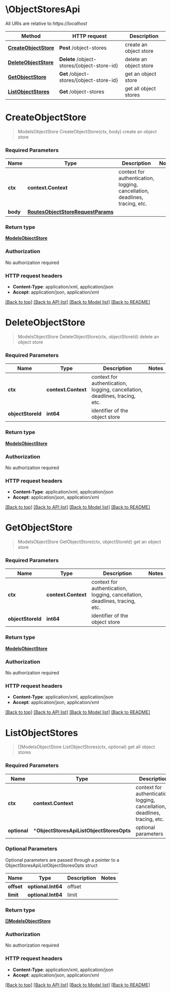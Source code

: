 # \ObjectStoresApi

All URIs are relative to *https://localhost*

Method | HTTP request | Description
------------- | ------------- | -------------
[**CreateObjectStore**](ObjectStoresApi.md#CreateObjectStore) | **Post** /object-stores | create an object store
[**DeleteObjectStore**](ObjectStoresApi.md#DeleteObjectStore) | **Delete** /object-stores/{object-store-id} | delete an object store
[**GetObjectStore**](ObjectStoresApi.md#GetObjectStore) | **Get** /object-stores/{object-store-id} | get an object store
[**ListObjectStores**](ObjectStoresApi.md#ListObjectStores) | **Get** /object-stores | get all object stores


# **CreateObjectStore**
> ModelsObjectStore CreateObjectStore(ctx, body)
create an object store

### Required Parameters

Name | Type | Description  | Notes
------------- | ------------- | ------------- | -------------
 **ctx** | **context.Context** | context for authentication, logging, cancellation, deadlines, tracing, etc.
  **body** | [**RoutesObjectStoreRequestParams**](RoutesObjectStoreRequestParams.md)|  | 

### Return type

[**ModelsObjectStore**](models.ObjectStore.md)

### Authorization

No authorization required

### HTTP request headers

 - **Content-Type**: application/xml, application/json
 - **Accept**: application/json, application/xml

[[Back to top]](#) [[Back to API list]](../README.md#documentation-for-api-endpoints) [[Back to Model list]](../README.md#documentation-for-models) [[Back to README]](../README.md)

# **DeleteObjectStore**
> ModelsObjectStore DeleteObjectStore(ctx, objectStoreId)
delete an object store

### Required Parameters

Name | Type | Description  | Notes
------------- | ------------- | ------------- | -------------
 **ctx** | **context.Context** | context for authentication, logging, cancellation, deadlines, tracing, etc.
  **objectStoreId** | **int64**| identifier of the object store | 

### Return type

[**ModelsObjectStore**](models.ObjectStore.md)

### Authorization

No authorization required

### HTTP request headers

 - **Content-Type**: application/xml, application/json
 - **Accept**: application/json, application/xml

[[Back to top]](#) [[Back to API list]](../README.md#documentation-for-api-endpoints) [[Back to Model list]](../README.md#documentation-for-models) [[Back to README]](../README.md)

# **GetObjectStore**
> ModelsObjectStore GetObjectStore(ctx, objectStoreId)
get an object store

### Required Parameters

Name | Type | Description  | Notes
------------- | ------------- | ------------- | -------------
 **ctx** | **context.Context** | context for authentication, logging, cancellation, deadlines, tracing, etc.
  **objectStoreId** | **int64**| identifier of the object store | 

### Return type

[**ModelsObjectStore**](models.ObjectStore.md)

### Authorization

No authorization required

### HTTP request headers

 - **Content-Type**: application/xml, application/json
 - **Accept**: application/json, application/xml

[[Back to top]](#) [[Back to API list]](../README.md#documentation-for-api-endpoints) [[Back to Model list]](../README.md#documentation-for-models) [[Back to README]](../README.md)

# **ListObjectStores**
> []ModelsObjectStore ListObjectStores(ctx, optional)
get all object stores

### Required Parameters

Name | Type | Description  | Notes
------------- | ------------- | ------------- | -------------
 **ctx** | **context.Context** | context for authentication, logging, cancellation, deadlines, tracing, etc.
 **optional** | ***ObjectStoresApiListObjectStoresOpts** | optional parameters | nil if no parameters

### Optional Parameters
Optional parameters are passed through a pointer to a ObjectStoresApiListObjectStoresOpts struct

Name | Type | Description  | Notes
------------- | ------------- | ------------- | -------------
 **offset** | **optional.Int64**| offset | 
 **limit** | **optional.Int64**| limit | 

### Return type

[**[]ModelsObjectStore**](*models.ObjectStore.md)

### Authorization

No authorization required

### HTTP request headers

 - **Content-Type**: application/xml, application/json
 - **Accept**: application/json, application/xml

[[Back to top]](#) [[Back to API list]](../README.md#documentation-for-api-endpoints) [[Back to Model list]](../README.md#documentation-for-models) [[Back to README]](../README.md)

